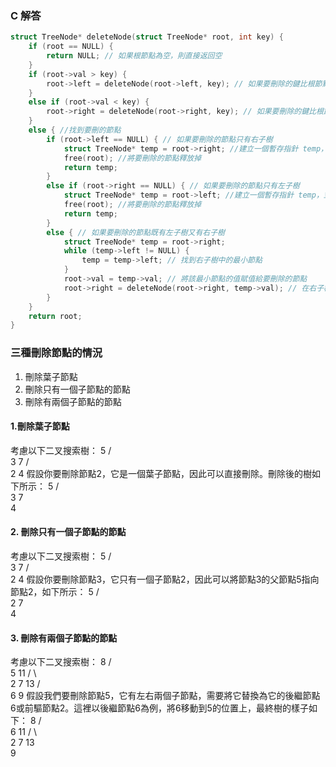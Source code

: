 ### C 解答
```c
struct TreeNode* deleteNode(struct TreeNode* root, int key) {
    if (root == NULL) {
        return NULL; // 如果根節點為空，則直接返回空
    }
    if (root->val > key) {
        root->left = deleteNode(root->left, key); // 如果要刪除的鍵比根節點小，則在左子樹中刪除
    }
    else if (root->val < key) {
        root->right = deleteNode(root->right, key); // 如果要刪除的鍵比根節點大，則在右子樹中刪除
    }
    else { //找到要刪的節點
        if (root->left == NULL) { // 如果要刪除的節點只有右子樹
            struct TreeNode* temp = root->right; //建立一個暫存指針 temp，並將其指向要刪除節點的右子節點
            free(root); //將要刪除的節點釋放掉
            return temp;
        }
        else if (root->right == NULL) { // 如果要刪除的節點只有左子樹
            struct TreeNode* temp = root->left; //建立一個暫存指針 temp，並將其指向要刪除節點的左子節點
            free(root); //將要刪除的節點釋放掉
            return temp;
        }
        else { // 如果要刪除的節點既有左子樹又有右子樹
            struct TreeNode* temp = root->right;
            while (temp->left != NULL) {
                temp = temp->left; // 找到右子樹中的最小節點
            }
            root->val = temp->val; // 將該最小節點的值賦值給要刪除的節點
            root->right = deleteNode(root->right, temp->val); // 在右子樹中刪除該最小節點
        }
    }
    return root;
}
```
### 三種刪除節點的情況
1. 刪除葉子節點
2. 刪除只有一個子節點的節點
3. 刪除有兩個子節點的節點

#### 1.刪除葉子節點
考慮以下二叉搜索樹：
       5
      / \
     3   7
    / \
   2   4
假設你要刪除節點2，它是一個葉子節點，因此可以直接刪除。刪除後的樹如下所示：
       5
      / \
     3   7
      \
       4

#### 2. 刪除只有一個子節點的節點
考慮以下二叉搜索樹：
       5
      / \
     3   7
    / \
   2   4
假設你要刪除節點3，它只有一個子節點2，因此可以將節點3的父節點5指向節點2，如下所示：
       5
      / \
     2   7
      \
       4

#### 3. 刪除有兩個子節點的節點
考慮以下二叉搜索樹：
          8
         / \
        5   11
       / \   \
      2   7   13
         / \
        6   9
假設我們要刪除節點5，它有左右兩個子節點，需要將它替換為它的後繼節點6或前驅節點2。這裡以後繼節點6為例，將6移動到5的位置上，最終樹的樣子如下：
          8
         / \
        6   11
       / \   \
      2   7   13
           \
            9
                                                                                       










